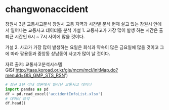 # changwonaccident
창원시 3년 교통사고분석
창원시 교통 지역과 시간별 분석
현재 살고 있는 창원시 안에서 일어나는 교통사고 데이터를 분석
가설 1. 교통사고가 가장 많이 발생 하는 시간은 출퇴근 시간인 6시 ~ 7시 사이에 많을 것이다.

가설 2. 사고가 가장 많이 발생하는 요일은 회식과 약속이 많은 금요일에 많을 것이고 그에 따라 팔용동과 중앙동 상남동이 사고가 많이 날 것이다.

자료 출저: 교통사고분석시스템 GIS('http://taas.koroad.or.kr/gis/mcm/mcl/initMap.do?menuId=GIS_GMP_STS_RSN')

```python
# 최근 3년 이내 창원에서 일어난 교통사고 데이터
import pandas as pd
df = pd.read_excel('accidentInfoList.xlsx')
# 데이터 요약
df.head()
```
